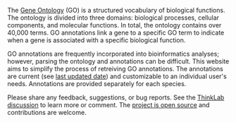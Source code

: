 The [Gene Ontology](http://geneontology.org/) (GO) is a structured vocabulary of biological functions. The ontology is divided into three domains: biological processes, cellular components, and molecular functions. In total, the ontology contains over 40,000 terms. GO annotations link a gene to a specific GO term to indicate when a gene is associated with a specific biological function.

GO annotations are frequently incorporated into bioinformatics analyses; however, parsing the ontology and annotations can be difficult. This website aims to simplify the process of retreiving GO annotations. The annotations are current (see [last updated date](#last-updated)) and customizable to an individual user's needs. Annotations are provided separately for each species.

Please share any feedback, suggestions, or bug reports. See the [ThinkLab discussion](//thinklab.com/discussion/compiling-gene-ontology-annotations-into-an-easy-to-use-format/39) to learn more or comment. The [project is open source](//github.com/dhimmel/gene-ontology) and contributions are welcome.